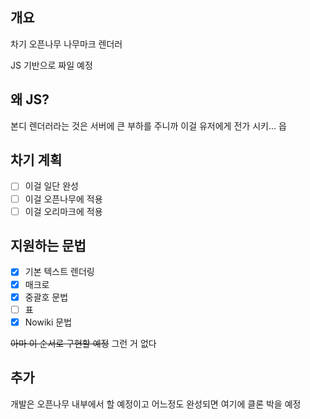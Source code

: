 ## 개요
차기 오픈나무 나무마크 렌더러

JS 기반으로 짜일 예정

## 왜 JS?
본디 렌더러라는 것은 서버에 큰 부하를 주니까 이걸 유저에게 전가 시키... 읍

## 차기 계획
 - [ ] 이걸 일단 완성
 - [ ] 이걸 오픈나무에 적용
 - [ ] 이걸 오리마크에 적용

## 지원하는 문법
 - [x] 기본 텍스트 렌더링
 - [x] 매크로
 - [x] 중괄호 문법
 - [ ] 표
 - [x] Nowiki 문법
 
 ~~아마 이 순서로 구현할 예정~~ 그런 거 없다
 
 ## 추가
 개발은 오픈나무 내부에서 할 예정이고 어느정도 완성되면 여기에 클론 박을 예정
